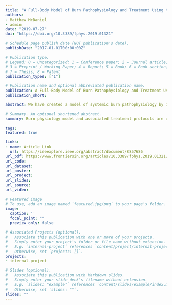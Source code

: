 ```yaml
---
title: "A Full-Body Model of Burn Pathophysiology and Treatment Using the BioGears Engine"
authors:
- Matthew McDaniel
- admin
date: "2019-07-27"
doi: "https://doi.org/10.3389/fphys.2019.01321"

# Schedule page publish date (NOT publication's date).
publishDate: "2017-01-01T00:00:00Z"

# Publication type.
# Legend: 0 = Uncategorized; 1 = Conference paper; 2 = Journal article;
# 3 = Preprint / Working Paper; 4 = Report; 5 = Book; 6 = Book section;
# 7 = Thesis; 8 = Patent
publication_types: ["1"]

# Publication name and optional abbreviated publication name.
publication: A Full-Body Model of Burn Pathophysiology and Treatment Using the BioGears Engine
publication_short: 

abstract: We have created a model of systemic burn pathophysiology by incorporating a mathematical model of acute inflammation within the BioGears Engine. This model produces outputs consistent with burns of varying severities and leverages existing BioGears functionality to simulate the effect of treatment on virtual patient outcome. The model performs well for standard resuscitation scenarios and we thus expect it to be useful for educational and training purposes.

# Summary. An optional shortened abstract.
summary: Burn physiology model and associated treatment protocols are detailed.

tags:
featured: true

links:
- name: Article Link
  url: https://ieeexplore.ieee.org/abstract/document/8857686
url_pdf: https://www.frontiersin.org/articles/10.3389/fphys.2019.01321/pdf
url_code: 
url_dataset: 
url_poster: 
url_project: 
url_slides: 
url_source: 
url_video: 

# Featured image
# To use, add an image named `featured.jpg/png` to your page's folder. 
image:
  caption: ''
  focal_point: ""
  preview_only: false

# Associated Projects (optional).
#   Associate this publication with one or more of your projects.
#   Simply enter your project's folder or file name without extension.
#   E.g. `internal-project` references `content/project/internal-project/index.md`.
#   Otherwise, set `projects: []`.
projects:
- internal-project

# Slides (optional).
#   Associate this publication with Markdown slides.
#   Simply enter your slide deck's filename without extension.
#   E.g. `slides: "example"` references `content/slides/example/index.md`.
#   Otherwise, set `slides: ""`.
slides: ""
---
```




